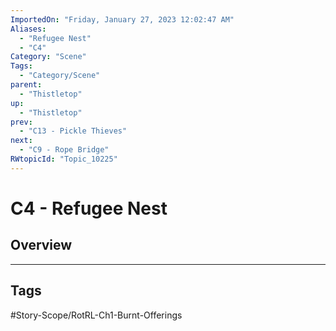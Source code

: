 ```yaml
---
ImportedOn: "Friday, January 27, 2023 12:02:47 AM"
Aliases:
  - "Refugee Nest"
  - "C4"
Category: "Scene"
Tags:
  - "Category/Scene"
parent:
  - "Thistletop"
up:
  - "Thistletop"
prev:
  - "C13 - Pickle Thieves"
next:
  - "C9 - Rope Bridge"
RWtopicId: "Topic_10225"
---
```

# C4 - Refugee Nest
## Overview

---
## Tags
#Story-Scope/RotRL-Ch1-Burnt-Offerings

